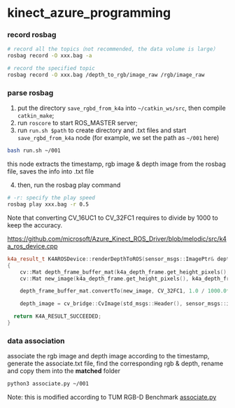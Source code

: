 # kinect_azure_programming

### record rosbag

```bash
# record all the topics（not recommended, the data volume is large）
rosbag record -O xxx.bag -a

# record the specified topic
rosbag record -O xxx.bag /depth_to_rgb/image_raw /rgb/image_raw
```

### parse rosbag
1. put the directory `save_rgbd_from_k4a` into `~/catkin_ws/src`, then compile `catkin_make`;
2. run `roscore` to start ROS_MASTER server;
3. run `run.sh $path` to create directory and .txt files and start `save_rgbd_from_k4a` node (for example, we set the path as `~/001` here)
```bash
bash run.sh ~/001
```
this node extracts the timestamp, rgb image & depth image from the rosbag file, saves the info into .txt file

4. then, run the rosbag play command
```bash
# -r: specify the play speed
rosbag play xxx.bag -r 0.5
```

Note that converting CV_16UC1 to CV_32FC1 requires to divide by 1000 to keep the accuracy.

https://github.com/microsoft/Azure_Kinect_ROS_Driver/blob/melodic/src/k4a_ros_device.cpp

```cpp
k4a_result_t K4AROSDevice::renderDepthToROS(sensor_msgs::ImagePtr& depth_image, k4a::image& k4a_depth_frame)
{
    cv::Mat depth_frame_buffer_mat(k4a_depth_frame.get_height_pixels(), k4a_depth_frame.get_width_pixels(), CV_16UC1, k4a_depth_frame.get_buffer());
    cv::Mat new_image(k4a_depth_frame.get_height_pixels(), k4a_depth_frame.get_width_pixels(), CV_32FC1);

    depth_frame_buffer_mat.convertTo(new_image, CV_32FC1, 1.0 / 1000.0f);

    depth_image = cv_bridge::CvImage(std_msgs::Header(), sensor_msgs::image_encodings::TYPE_32FC1, new_image).toImageMsg();

  return K4A_RESULT_SUCCEEDED;
}
```
### data association
associate the rgb image and depth image according to the timestamp, generate the associate.txt file, find the corresponding rgb & depth, rename and copy them into the **matched** folder 
```bash
python3 associate.py ~/001
```
Note: this is modified according to TUM RGB-D Benchmark [associate.py](https://svncvpr.in.tum.de/cvpr-ros-pkg/trunk/rgbd_benchmark/rgbd_benchmark_tools/src/rgbd_benchmark_tools/associate.py)